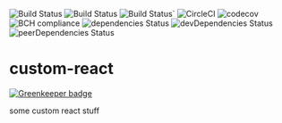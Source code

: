 ![Build Status](https://img.shields.io/github/repo-size/yurikrupnik/custom-react.svg)
![Build Status](https://img.shields.io/github/languages/code-size/yurikrupnik/custom-react.svg)
![Build Status](https://img.shields.io/bundlephobia/min/custom-react.svg)`
![CircleCI](https://circleci.com/gh/yurikrupnik/custom-react.svg?style=svg)
![codecov](https://codecov.io/gh/yurikrupnik/custom-react/branch/master/graph/badge.svg)
![BCH compliance](https://bettercodehub.com/edge/badge/yurikrupnik/custom-react?branch=master)
![dependencies Status](https://david-dm.org/yurikrupnik/custom-react/status.svg)
![devDependencies Status](https://david-dm.org/yurikrupnik/custom-react/dev-status.svg)
![peerDependencies Status](https://david-dm.org/yurikrupnik/custom-react/peer-status.svg)

# custom-react

[![Greenkeeper badge](https://badges.greenkeeper.io/yurikrupnik/custom-react.svg)](https://greenkeeper.io/)

some custom react stuff

